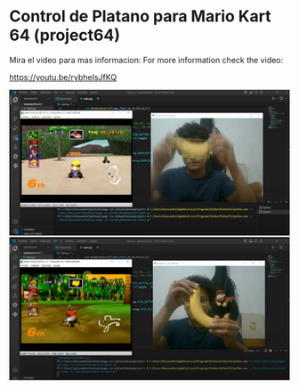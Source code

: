 # Control de Platano para Mario Kart 64 (project64)

Mira el video para mas informacion:
For more information check the video:

https://youtu.be/rybheIsJfKQ

![Preview1](images/1.png)
![Preview1](images/2.png)
